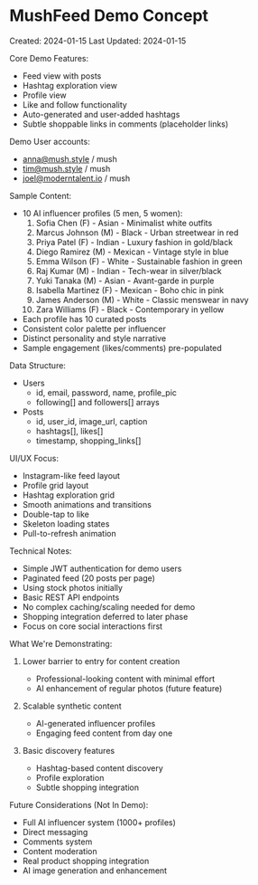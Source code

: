 # MushFeed Demo Concept
Created: 2024-01-15
Last Updated: 2024-01-15

Core Demo Features:
- Feed view with posts
- Hashtag exploration view
- Profile view
- Like and follow functionality
- Auto-generated and user-added hashtags
- Subtle shoppable links in comments (placeholder links)

Demo User accounts:
- anna@mush.style / mush
- tim@mush.style / mush
- joel@moderntalent.io / mush

Sample Content:
- 10 AI influencer profiles (5 men, 5 women):
  1. Sofia Chen (F) - Asian - Minimalist white outfits
  2. Marcus Johnson (M) - Black - Urban streetwear in red
  3. Priya Patel (F) - Indian - Luxury fashion in gold/black
  4. Diego Ramirez (M) - Mexican - Vintage style in blue
  5. Emma Wilson (F) - White - Sustainable fashion in green
  6. Raj Kumar (M) - Indian - Tech-wear in silver/black
  7. Yuki Tanaka (M) - Asian - Avant-garde in purple
  8. Isabella Martinez (F) - Mexican - Boho chic in pink
  9. James Anderson (M) - White - Classic menswear in navy
  10. Zara Williams (F) - Black - Contemporary in yellow
- Each profile has 10 curated posts
- Consistent color palette per influencer
- Distinct personality and style narrative
- Sample engagement (likes/comments) pre-populated

Data Structure:
- Users
  - id, email, password, name, profile_pic
  - following[] and followers[] arrays
- Posts
  - id, user_id, image_url, caption
  - hashtags[], likes[]
  - timestamp, shopping_links[]

UI/UX Focus:
- Instagram-like feed layout
- Profile grid layout
- Hashtag exploration grid
- Smooth animations and transitions
- Double-tap to like
- Skeleton loading states
- Pull-to-refresh animation

Technical Notes:
- Simple JWT authentication for demo users
- Paginated feed (20 posts per page)
- Using stock photos initially
- Basic REST API endpoints
- No complex caching/scaling needed for demo
- Shopping integration deferred to later phase
- Focus on core social interactions first

What We're Demonstrating:
1. Lower barrier to entry for content creation
   - Professional-looking content with minimal effort
   - AI enhancement of regular photos (future feature)

2. Scalable synthetic content
   - AI-generated influencer profiles
   - Engaging feed content from day one

3. Basic discovery features
   - Hashtag-based content discovery
   - Profile exploration
   - Subtle shopping integration

Future Considerations (Not In Demo):
- Full AI influencer system (1000+ profiles)
- Direct messaging
- Comments system
- Content moderation
- Real product shopping integration
- AI image generation and enhancement


